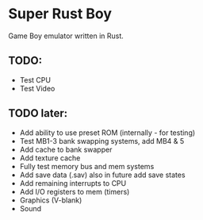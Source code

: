 # Super Rust Boy

Game Boy emulator written in Rust.


## TODO:
* Test CPU
* Test Video

## TODO later:
* Add ability to use preset ROM (internally - for testing)
* Test MB1-3 bank swapping systems, add MB4 & 5
* Add cache to bank swapper
* Add texture cache
* Fully test memory bus and mem systems
* Add save data (.sav) also in future add save states
* Add remaining interrupts to CPU
* Add I/O registers to mem (timers)
* Graphics (V-blank)
* Sound
